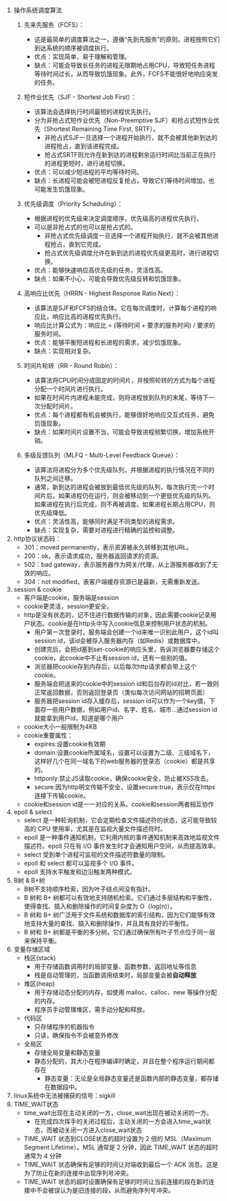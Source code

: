 1. 操作系统调度算法
    1. 先来先服务（FCFS）：
       
          - 这是最简单的调度算法之一，遵循“先到先服务”的原则。进程按照它们到达系统的顺序被调度执行。
          - 优点：实现简单，易于理解和管理。
          - 缺点：可能会导致长任务的进程无限期地占用CPU，导致短任务进程等待时间过长，从而导致饥饿现象。此外，FCFS不能很好地响应突发的任务。
  
    2. 短作业优先（SJF - Shortest Job First）：
  
          - 该算法会选择执行时间最短的进程优先执行。
          - 分为非抢占式短作业优先（Non-Preemptive SJF）和抢占式短作业优先（Shortest Remaining Time First, SRTF）。
              - 非抢占式SJF一旦选择一个进程开始执行，就不会被其他新到达的进程抢占，直到该进程完成。
              - 抢占式SRTF则允许在新到达的进程剩余运行时间比当前正在执行的进程更短时，进行进程切换。
          - 优点：可以减少短进程的平均等待时间。
          - 缺点：长进程可能会被短进程反复抢占，导致它们等待时间增加，也可能发生饥饿现象。
            
    3. 优先级调度（Priority Scheduling）：
  
          - 根据进程的优先级来决定调度顺序，优先级高的进程优先执行。
          - 可以是非抢占式的也可以是抢占式的。
              - 非抢占式优先级调度一旦选择一个进程开始执行，就不会被其他进程抢占，直到它完成。
              - 抢占式优先级调度允许在新到达的进程优先级更高时，进行进程切换。
          - 优点：能够快速响应高优先级的任务，灵活性高。
          - 缺点：如果不小心，可能会导致优先级反转和饥饿现象。
            
    4. 高响应比优先（HRRN - Highest Response Ratio Next）：
  
          - 该算法是SJF和FCFS的结合体。它在每次调度时，计算每个进程的响应比，响应比高的进程优先执行。
          - 响应比计算公式为：响应比 = (等待时间 + 要求的服务时间) / 要求的服务时间。
          - 优点：能够平衡短进程和长进程的需求，减少饥饿现象。
          - 缺点：实现相对复杂。
  
    5. 时间片轮转（RR - Round Robin）：
  
          - 该算法将CPU时间分成固定的时间片，并按照轮转的方式为每个进程分配一个时间片进行执行。
          - 如果在时间片内进程未能完成，则将进程放到队列的末尾，等待下一次分配时间片。
          - 优点：每个进程都有机会被执行，能够很好地响应交互式任务，避免饥饿现象。
          - 缺点：如果时间片设置不当，可能会导致进程频繁切换，增加系统开销。
  
    6. 多级反馈队列（MLFQ - Multi-Level Feedback Queue）：
  
          - 该算法将进程分为多个优先级队列，并根据进程的执行情况在不同的队列之间迁移。
          - 通常，新到达的进程会被放到最低优先级的队列，每次执行完一个时间片后，如果进程仍在运行，则会被移动到一个更低优先级的队列。如果进程在执行后完成，则不再被调度。如果进程长期占用CPU，则优先级降低。
          - 优点：灵活性高，能够同时满足不同类型的进程需求。
          - 缺点：实现复杂，需要对进程进行精确的监控和调整。
2. http协议状态码：
   - 301：moved permanently，表示资源被永久转移到其他URL。
   - 200：ok，表示请求成功，服务器返回请求的资源。
   - 502：bad gateway，表示服务器作为网关/代理，从上游服务器收到了无效的响应。
   - 304：not modified，表客户端缓存资源已是最新，无需重新发送。
3. session & cookie
   - 客户端是cookie，服务端是session
   - cookie更灵活，session更安全。
   - http是没有状态的，记不住进行数据传输的对象，因此需要cookie记录用户状态。cookie是在http头中写入cookie信息来控制用户状态的机制。
     - 用户第一次登录时，服务端会创建一个id来唯一识别此用户，这个id叫session id，该id会被存入服务器内存（如Redis）或数据库中。
     - 创建完后，会把id塞到set-cookie的响应头里，告诉浏览器要存储这个cookie，此cookie中不止有session id，还有一些别的值。
     - 浏览器把cookie存到内存后，以后每次http请求都会带上这个cookie。
     - 服务端会把送来的cookie中的session id和后台存的id对比，若一致则正常返回数据，否则返回登录页（类似每次访问网站的招聘页面）
     - 服务器把session id存入缓存后，session id可以作为一个key值，下面存一些用户数据，例如用户id、名字、姓名、城市...通过session id就能拿到用户id，知道是哪个用户
   - cookie大小一般限制为4KB
   - cookie重要属性：
     - expires:设置cookie有效期
     - domain:设置cookie所属域名，设置可以设置为二级、三级域名下，这样好几个在同一域名下的web服务器的登录态（cookie）都是共享的。
     - httponly:禁止JS读取cookie，确保cookie安全，防止被XSS攻击。
     - secure:因为http明文传输不安全，设置secure:true，表示仅在https连接下传输cookie。
    - cookie和session id是一一对应的关系。cookie和session两者相互协作
4. epoll & select
    - select 是一种轮询机制，它会定期检查文件描述符的状态，这可能导致较高的 CPU 使用率，尤其是在监视大量文件描述符时。
    - epoll 是一种事件通知机制，它利用内核的事件通知机制来高效地监视文件描述符。epoll 只在有 I/O 事件发生时才会通知用户空间，从而提高效率。
    - select 受到单个进程可监视的文件描述符数量的限制。
    - epoll 和 select 都可以监视多个 I/O 事件。
    - epoll 支持水平触发和边沿触发两种模式。
5. B树 & B+树
   - B树不支持顺序检索，因为叶子结点间没有指针。
   - B 树和 B+ 树都可以有效地支持随机检索。它们通过多层结构和平衡性，使得查找、插入和删除操作的时间复杂度为 O（log(n)）。
   - B 树和 B+ 树广泛用于文件系统和数据库的索引结构，因为它们能够有效地支持大量的查找、插入和删除操作，并且具有良好的平衡性。
   - B 树和 B+ 树都是平衡的多分树。它们通过确保所有叶子节点位于同一层来保持平衡。
6. 变量存储区域
    - 栈区(stack)
        - 用于存储函数调用时的局部变量、函数参数、返回地址等信息
        - 栈是自动管理的，当函数调用结束时，局部变量会被**自动释放**
    - 堆区(heap)
        - 用于存储动态分配的内存，如使用 malloc、calloc、new 等操作分配的内存。
        - 程序员手动管理堆区，需手动分配和释放。
    - 代码区
        - 只存储程序的机器指令
        - 只读，确保指令不会被意外修改
    - 全局区
        - 存储全局变量和静态变量
        - 静态分配的，其大小在程序编译时确定，并且在整个程序运行期间都存在
          - 静态变量：无论是全局静态变量还是函数内部的静态变量，都存储在数据段中。
7. linux系统中无法被捕获的信号：sigkill
8. TIME_WAIT状态
   - time_wait出现在主动关闭的一方，close_wait出现在被动关闭的一方。
     - 在完成四次挥手的关闭过程后，主动关闭的一方会进入time_wait状态，而被动关闭一方进入close_wait状态
   - TIME_WAIT 状态到CLOSE状态的超时设置为 2 倍的 MSL（Maximum Segment Lifetime）。MSL 通常是 2 分钟，因此 TIME_WAIT 状态的超时通常为 4 分钟
   - TIME_WAIT 状态确保有足够的时间让对端收到最后一个 ACK 消息。这是为了防止在新的连接中出现序列号冲突。
   - TIME_WAIT 状态的超时设置确保有足够的时间让当前连接的段在新的连接中不会被误认为是旧连接的段，从而避免序列号冲突。

